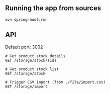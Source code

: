 ## Running the app from sources
```
mvn spring-boot:run
```

## API
Default port: 3002
```
# Get product stock details
GET /storage/stock/{id}

# Get product stock list
GET /storage/stock

# Trigger CSV import (from ./file/import.csv)
GET /storage/import
```